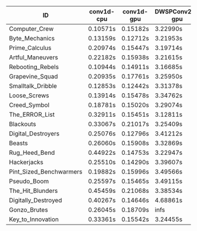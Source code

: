 |ID|conv1d-cpu|conv1d-gpu|DWSPConv2D-gpu|gemm-gpu|avg|
|-|-|-|-|-|-|
|Computer_Crew|0.10571s|0.15182s|3.22990s|1.90306s|1.34762s|
|Byte_Mechanics|0.13159s|0.12712s|3.21953s|1.91328s|1.34788s|
|Prime_Calculus|0.20974s|0.15447s|3.19714s|1.85085s|1.35305s|
|Artful_Maneuvers|0.22182s|0.15938s|3.21615s|1.87990s|1.36931s|
|Rebooting_Rebels|0.10944s|0.14911s|3.16685s|2.05201s|1.36935s|
|Grapevine_Squad|0.20935s|0.17761s|3.25950s|1.89259s|1.38477s|
|Smalltalk_Dribble|0.12853s|0.12442s|3.31378s|2.00254s|1.39232s|
|Loose_Screws|0.13914s|0.15478s|3.34762s|1.97819s|1.40493s|
|Creed_Symbol|0.18781s|0.15020s|3.29074s|2.01591s|1.41117s|
|The_ERROR_List|0.32911s|0.15451s|3.12811s|2.03594s|1.41192s|
|Blackouts|0.33067s|0.21017s|3.25409s|1.91233s|1.42681s|
|Digital_Destroyers|0.25076s|0.12796s|3.41212s|2.07513s|1.46649s|
|Beasts|0.26060s|0.15908s|3.32869s|2.12503s|1.46835s|
|Rug_Heed_Bend|0.44922s|0.14753s|3.22947s|2.06196s|1.47205s|
|Hackerjacks|0.25510s|0.14290s|3.39607s|2.11833s|1.47810s|
|Pint_Sized_Benchwarmers|0.19882s|0.15996s|3.49566s|2.12421s|1.49466s|
|Pseudo_Boom|0.25597s|0.15465s|3.49115s|2.11465s|1.50410s|
|The_Hit_Blunders|0.45459s|0.21068s|3.38534s|2.13184s|1.54561s|
|Digitally_Destroyed|0.40267s|0.14646s|4.68861s|2.71144s|1.98730s|
|Gonzo_Brutes|0.26045s|0.18709s|infs|2.03565s|infs|
|Key_to_Innovation|0.33361s|0.15542s|3.24455s|infs|infs|
